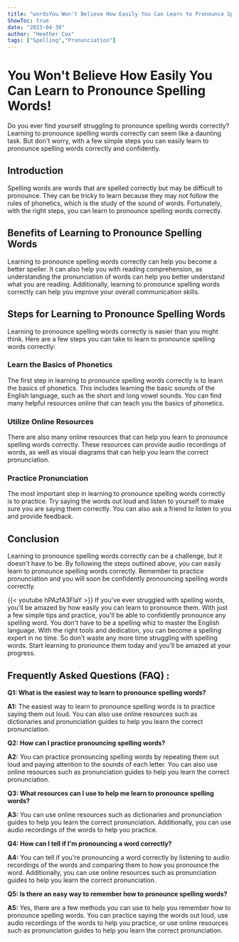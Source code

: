 ```yaml
---
title: "wordsYou Won't Believe How Easily You Can Learn to Pronounce Spelling Words!"
ShowToc: true 
date: "2023-04-30"
author: "Heather Cox" 
tags: ["Spelling","Pronunciation"]
---
```

# You Won't Believe How Easily You Can Learn to Pronounce Spelling Words! 

Do you ever find yourself struggling to pronounce spelling words correctly? Learning to pronounce spelling words correctly can seem like a daunting task. But don't worry, with a few simple steps you can easily learn to pronounce spelling words correctly and confidently. 

## Introduction 

Spelling words are words that are spelled correctly but may be difficult to pronounce. They can be tricky to learn because they may not follow the rules of phonetics, which is the study of the sound of words. Fortunately, with the right steps, you can learn to pronounce spelling words correctly. 

## Benefits of Learning to Pronounce Spelling Words 

Learning to pronounce spelling words correctly can help you become a better speller. It can also help you with reading comprehension, as understanding the pronunciation of words can help you better understand what you are reading. Additionally, learning to pronounce spelling words correctly can help you improve your overall communication skills. 

## Steps for Learning to Pronounce Spelling Words 

Learning to pronounce spelling words correctly is easier than you might think. Here are a few steps you can take to learn to pronounce spelling words correctly: 

### Learn the Basics of Phonetics 

The first step in learning to pronounce spelling words correctly is to learn the basics of phonetics. This includes learning the basic sounds of the English language, such as the short and long vowel sounds. You can find many helpful resources online that can teach you the basics of phonetics. 

### Utilize Online Resources 

There are also many online resources that can help you learn to pronounce spelling words correctly. These resources can provide audio recordings of words, as well as visual diagrams that can help you learn the correct pronunciation. 

### Practice Pronunciation 

The most important step in learning to pronounce spelling words correctly is to practice. Try saying the words out loud and listen to yourself to make sure you are saying them correctly. You can also ask a friend to listen to you and provide feedback. 

## Conclusion 

Learning to pronounce spelling words correctly can be a challenge, but it doesn't have to be. By following the steps outlined above, you can easily learn to pronounce spelling words correctly. Remember to practice pronunciation and you will soon be confidently pronouncing spelling words correctly.

{{< youtube hPAzfA3FlaY >}} 
If you've ever struggled with spelling words, you'll be amazed by how easily you can learn to pronounce them. With just a few simple tips and practice, you'll be able to confidently pronounce any spelling word. You don't have to be a spelling whiz to master the English language. With the right tools and dedication, you can become a spelling expert in no time. So don't waste any more time struggling with spelling words. Start learning to pronounce them today and you'll be amazed at your progress.

## Frequently Asked Questions (FAQ) :
**Q1: What is the easiest way to learn to pronounce spelling words?**

**A1:** The easiest way to learn to pronounce spelling words is to practice saying them out loud. You can also use online resources such as dictionaries and pronunciation guides to help you learn the correct pronunciation.

**Q2: How can I practice pronouncing spelling words?**

**A2:** You can practice pronouncing spelling words by repeating them out loud and paying attention to the sounds of each letter. You can also use online resources such as pronunciation guides to help you learn the correct pronunciation.

**Q3: What resources can I use to help me learn to pronounce spelling words?**

**A3:** You can use online resources such as dictionaries and pronunciation guides to help you learn the correct pronunciation. Additionally, you can use audio recordings of the words to help you practice. 

**Q4: How can I tell if I'm pronouncing a word correctly?**

**A4:** You can tell if you're pronouncing a word correctly by listening to audio recordings of the words and comparing them to how you pronounce the word. Additionally, you can use online resources such as pronunciation guides to help you learn the correct pronunciation. 

**Q5: Is there an easy way to remember how to pronounce spelling words?**

**A5:** Yes, there are a few methods you can use to help you remember how to pronounce spelling words. You can practice saying the words out loud, use audio recordings of the words to help you practice, or use online resources such as pronunciation guides to help you learn the correct pronunciation.





